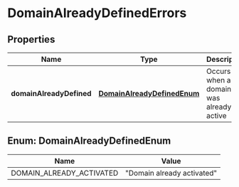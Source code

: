 

# DomainAlreadyDefinedErrors

## Properties

Name | Type | Description | Notes
------------ | ------------- | ------------- | -------------
**domainAlreadyDefined** | [**DomainAlreadyDefinedEnum**](#DomainAlreadyDefinedEnum) | Occurs when a domain was already active |  [optional]



## Enum: DomainAlreadyDefinedEnum

Name | Value
---- | -----
DOMAIN_ALREADY_ACTIVATED | &quot;Domain already activated&quot;



